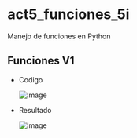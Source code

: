 # act5_funciones_5i
Manejo de funciones en Python

## Funciones V1
- Codigo
  
  ![image](https://github.com/user-attachments/assets/17166120-2e40-44c1-8f1d-9a574dc517bb)


- Resultado

  ![image](https://github.com/user-attachments/assets/da61c083-32f2-45b1-b70c-a5fe2701ac7a)


